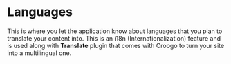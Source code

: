 # Languages

This is where you let the application know about languages that you plan to translate your content into. This is an i18n (Internationalization) feature and is used along with **Translate** plugin that comes with Croogo to turn your site into a multilingual one.